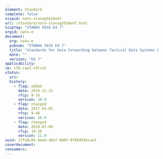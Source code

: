 ```yaml
---
element: Standard
complete: false
nispid: nato-stanag5616ed7
url: /standard/nato-stanag5616ed7.html
nisptag: "STANAG 5616 Ed 7"
orgid: nato-e
document:
  org: nato-e
  pubnum: "STANAG 5616 Ed 7"
  title: "Standards for Data Forwarding between Tactical Data Systems Employing Link 11/11B and Tactical Data Systems Employing Link 16 (Study Only)"
  date: ""
  version: "Ed 7"
applicability:
rp: c3b-cap1-tdlcat
status:
  uri: 
  history: 
    - flag: added
      date: 2016-12-23
      rfcp: 9-16
      version: 10.0
    - flag: changed
      date: 2017-03-03
      rfcp: 9-46
      version: 10.0
    - flag: changed
      date: 2018-07-09
      rfcp: 10-38
      version: 11.0
uuid: 1ffe8c85-04a6-40af-860f-0f86993bcae3
coverdocument:
consumers:
---
```

